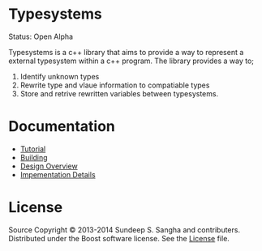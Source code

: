 Typesystems
==========================================================================
Status: Open Alpha

Typesystems is a c++ library that aims to provide a way to represent a
external typesystem within a c++ program. The library provides a way to;

1. Identify unknown types
2. Rewrite type and vlaue information to compatiable types
3. Store and retrive rewritten variables between typesystems.

Documentation
==========================================================================
+ [Tutorial](doc/tutorial.md)
+ [Building](build/build.md)
+ [Design Overview](doc/proposal.md)
+ [Impementation Details](doc/implementation.md)

License
==========================================================================
Source Copyright © 2013-2014 Sundeep S. Sangha and contributers.
Distributed under the Boost software license. See the
[License](./License_1_0.txt) file.
